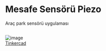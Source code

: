 # Mesafe Sensörü Piezo

Araç park sensörü uygulaması

 ##
![image](https://user-images.githubusercontent.com/74679830/151695683-cbad06d2-40b9-4942-8968-221307886c0f.png) <BR>
[Tinkercad](https://www.tinkercad.com/things/6ozFz0tIXGY) 

